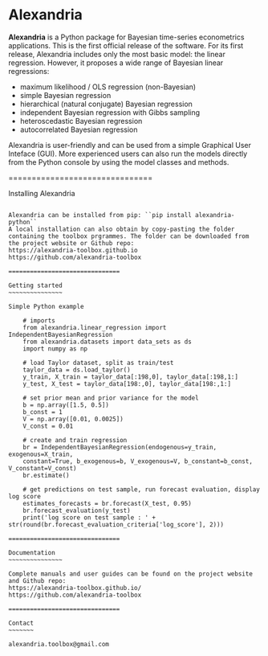# Alexandria

**Alexandria** is a Python package for Bayesian time-series econometrics applications. This is the first official release of the software. For its first release, Alexandria includes only the most basic model: the linear regression. However, it proposes a wide range of Bayesian linear regressions:

- maximum likelihood / OLS regression (non-Bayesian)
- simple Bayesian regression
- hierarchical (natural conjugate) Bayesian regression
- independent Bayesian regression with Gibbs sampling
- heteroscedastic Bayesian regression
- autocorrelated Bayesian regression

Alexandria is user-friendly and can be used from a simple Graphical User Inteface (GUI). More experienced users can also run the models directly from the Python console by using the model classes and methods.

===============================

Installing Alexandria
~~~~~~~~~~~~~~~~~~~~~

Alexandria can be installed from pip: ``pip install alexandria-python``
A local installation can also obtain by copy-pasting the folder containing the toolbox prgrammes. The folder can be downloaded from the project website or Github repo: 
https://alexandria-toolbox.github.io
https://github.com/alexandria-toolbox

===============================

Getting started
~~~~~~~~~~~~~~~

Simple Python example

    # imports
    from alexandria.linear_regression import IndependentBayesianRegression
    from alexandria.datasets import data_sets as ds
    import numpy as np
    
    # load Taylor dataset, split as train/test
    taylor_data = ds.load_taylor()
    y_train, X_train = taylor_data[:198,0], taylor_data[:198,1:]
    y_test, X_test = taylor_data[198:,0], taylor_data[198:,1:]
    
    # set prior mean and prior variance for the model
    b = np.array([1.5, 0.5])
    b_const = 1
    V = np.array([0.01, 0.0025])
    V_const = 0.01
    
    # create and train regression
    br = IndependentBayesianRegression(endogenous=y_train, exogenous=X_train,
    constant=True, b_exogenous=b, V_exogenous=V, b_constant=b_const, V_constant=V_const)
    br.estimate()
    
    # get predictions on test sample, run forecast evaluation, display log score
    estimates_forecasts = br.forecast(X_test, 0.95)
    br.forecast_evaluation(y_test)
    print('log score on test sample : ' + str(round(br.forecast_evaluation_criteria['log_score'], 2)))

===============================

Documentation
~~~~~~~~~~~~~~~

Complete manuals and user guides can be found on the project website and Github repo:
https://alexandria-toolbox.github.io/
https://github.com/alexandria-toolbox

===============================

Contact
~~~~~~~

alexandria.toolbox@gmail.com
